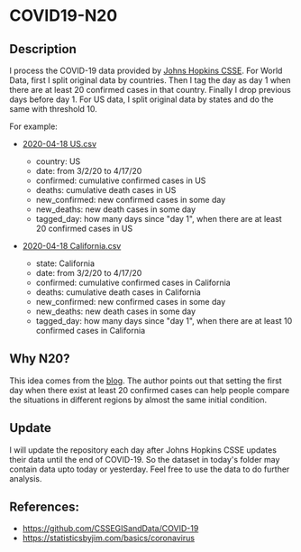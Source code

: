 # COVID19-N20

## Description
I process the COVID-19 data provided by [Johns Hopkins CSSE](https://github.com/CSSEGISandData/COVID-19/tree/master/csse_covid_19_data/csse_covid_19_time_series). For World Data, first I split original data by countries. Then I tag the day as day 1 when there are at least 20 confirmed cases in that country. Finally I drop previous days before day 1. For US data, I split original data by states and do the same with threshold 10.

For example: 
- [2020-04-18 US.csv](https://github.com/secregister01/COVID19-N20/blob/master/DateWorld/2020-04-18/DroppedDay/US.csv)
	- country: US
	- date: from 3/2/20 to 4/17/20
	- confirmed: cumulative confirmed cases in US
	- deaths: cumulative death cases in US
	- new_confirmed: new confirmed cases in some day
	- new_deaths: new death cases in some day
	- tagged_day: how many days since "day 1", when there are at least 20 confirmed cases in US


- [2020-04-18 California.csv](https://github.com/secregister01/COVID19-N20/blob/master/DateUS/2020-04-18/DroppedDay/California.csv)
	- state: California
	- date: from 3/2/20 to 4/17/20
	- confirmed: cumulative confirmed cases in California
	- deaths: cumulative death cases in California
	- new_confirmed: new confirmed cases in some day
	- new_deaths: new death cases in some day
	- tagged_day: how many days since "day 1", when there are at least 10 confirmed cases in California

## Why N20?
This idea comes from the [blog](https://statisticsbyjim.com/basics/coronavirus). The author points out that setting the first day when there exist at least 20 confirmed cases can help people compare the situations in different regions by almost the same initial condition.

## Update
I will update the repository each day after Johns Hopkins CSSE updates their data until the end of COVID-19. So the dataset in today's folder may contain data upto today or yesterday. Feel free to use the data to do further analysis.


## References:
- https://github.com/CSSEGISandData/COVID-19
- https://statisticsbyjim.com/basics/coronavirus